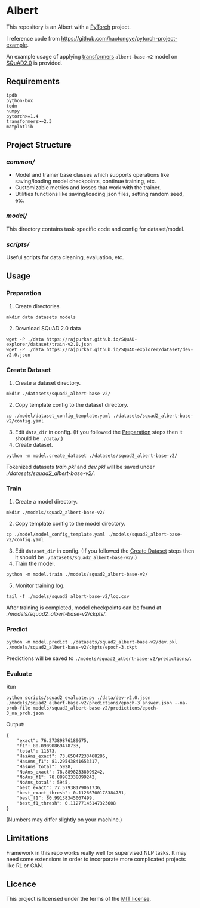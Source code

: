 # Albert

This repository is  an Albert with a [PyTorch](https://pytorch.org/) project. 

I reference code from https://github.com/haotongye/pytorch-project-example.

An example usage of applying [transformers](https://github.com/huggingface/transformers) `albert-base-v2` model on [SQuAD2.0](https://rajpurkar.github.io/SQuAD-explorer/) is provided.

## Requirements

```
ipdb
python-box
tqdm
numpy
pytorch>=1.4
transformers>=2.3
matplotlib
```

## Project Structure

### *common/*

- Model and trainer base classes which supports operations like saving/loading
  model checkpoints, continue training, etc.
- Customizable metrics and losses that work with the trainer.
- Utilities functions like saving/loading json files, setting random seed, etc.

### *model/*

This directory contains task-specific code and config for dataset/model.

### *scripts/*

Useful scripts for data cleaning, evaluation, etc.

## Usage

### Preparation

1. Create directories.

```
mkdir data datasets models
```

2. Download SQuAD 2.0 data

```
wget -P ./data https://rajpurkar.github.io/SQuAD-explorer/dataset/train-v2.0.json
wget -P ./data https://rajpurkar.github.io/SQuAD-explorer/dataset/dev-v2.0.json
```

### Create Dataset

1. Create a dataset directory.

```
mkdir ./datasets/squad2_albert-base-v2/
```

2. Copy template config to the dataset directory.

```
cp ./model/dataset_config_template.yaml ./datasets/squad2_albert-base-v2/config.yaml
```

3. Edit `data_dir` in config. (If you followed the [Preparation](###Preparation) steps
   then it should be `./data/`.)
4. Create dataset.

```
python -m model.create_dataset ./datasets/squad2_albert-base-v2/
```

Tokenized datasets *train.pkl* and *dev.pkl* will be saved under
*./datasets/squad2_albert-base-v2/*.

### Train

1. Create a model directory.

```
mkdir ./models/squad2_albert-base-v2/
```

2. Copy template config to the model directory.

```
cp ./model/model_config_template.yaml ./models/squad2_albert-base-v2/config.yaml
```

3. Edit `dataset_dir` in config. (If you followed the
   [Create Dataset](###Create-Dataset) steps then it should be
   `./datasets/squad2_albert-base-v2/`.)
4. Train the model.

```
python -m model.train ./models/squad2_albert-base-v2/
```

5. Monitor training log.

```
tail -f ./models/squad2_albert-base-v2/log.csv
```

After training is completed, model checkpoints can be found at
*./models/squad2_albert-base-v2/ckpts/*.

### Predict

```
python -m model.predict ./datasets/squad2_albert-base-v2/dev.pkl ./models/squad2_albert-base-v2/ckpts/epoch-3.ckpt
```

Predictions will be saved to `./models/squad2_albert-base-v2/predictions/`.

### Evaluate

Run

```
python scripts/squad2_evaluate.py ./data/dev-v2.0.json ./models/squad2_albert-base-v2/predictions/epoch-3_answer.json --na-prob-file models/squad2_albert-base-v2/predictions/epoch-3_na_prob.json
```

Output:

```
{
    "exact": 76.27389876189675,
    "f1": 80.09090869478733,
    "total": 11873,
    "HasAns_exact": 73.65047233468286,
    "HasAns_f1": 81.29543841653317,
    "HasAns_total": 5928,
    "NoAns_exact": 78.88982338099242,
    "NoAns_f1": 78.88982338099242,
    "NoAns_total": 5945,
    "best_exact": 77.57938179061736,
    "best_exact_thresh": 0.11266700178384781,
    "best_f1": 80.99138345067499,
    "best_f1_thresh": 0.11277145147323608
}
```

(Numbers may differ slightly on your machine.)

## Limitations

Framework in this repo works really well for supervised NLP tasks. It may need some
extensions in order to incorporate more complicated projects like RL or GAN.

## Licence

This project is licensed under the terms of the [MIT license](LICENSE.txt).
